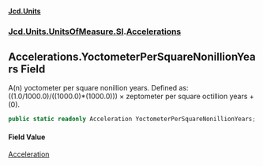 #### [Jcd.Units](index.md 'index')
### [Jcd.Units.UnitsOfMeasure.SI](Jcd.Units.UnitsOfMeasure.SI.md 'Jcd.Units.UnitsOfMeasure.SI').[Accelerations](Accelerations.md 'Jcd.Units.UnitsOfMeasure.SI.Accelerations')

## Accelerations.YoctometerPerSquareNonillionYears Field

A(n) yoctometer per square nonillion years. Defined as: ((1.0/1000.0)/((1000.0)*(1000.0))) × zeptometer per square octillion years + (0).

```csharp
public static readonly Acceleration YoctometerPerSquareNonillionYears;
```

#### Field Value
[Acceleration](Acceleration.md 'Jcd.Units.UnitTypes.Acceleration')